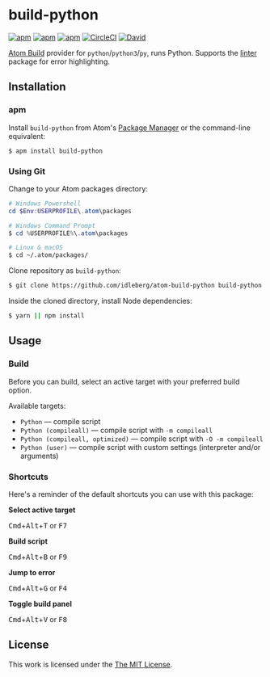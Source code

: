 # build-python

[![apm](https://flat.badgen.net/apm/license/build-python)](https://atom.io/packages/build-python)
[![apm](https://flat.badgen.net/apm/v/build-python)](https://atom.io/packages/build-python)
[![apm](https://flat.badgen.net/apm/dl/build-python)](https://atom.io/packages/build-python)
[![CircleCI](https://flat.badgen.net/circleci/github/idleberg/atom-build-python)](https://circleci.com/gh/idleberg/atom-build-python)
[![David](https://flat.badgen.net/david/dep/idleberg/atom-build-python)](https://david-dm.org/idleberg/atom-build-python)

[Atom Build](https://atombuild.github.io/) provider for `python`/`python3`/`py`, runs Python. Supports the [linter](https://atom.io/packages/linter) package for error highlighting.

## Installation

### apm

Install `build-python` from Atom's [Package Manager](http://flight-manual.atom.io/using-atom/sections/atom-packages/) or the command-line equivalent:

`$ apm install build-python`

### Using Git

Change to your Atom packages directory:

```powershell
# Windows Powershell
cd $Env:USERPROFILE\.atom\packages

# Windows Command Prompt
$ cd %USERPROFILE%\.atom\packages
```

```bash
# Linux & macOS
$ cd ~/.atom/packages/
```

Clone repository as `build-python`:

```bash
$ git clone https://github.com/idleberg/atom-build-python build-python
```

Inside the cloned directory, install Node dependencies:

```bash
$ yarn || npm install
```

## Usage

### Build

Before you can build, select an active target with your preferred build option.

Available targets:

* `Python` — compile script
* `Python (compileall)` — compile script with `-m compileall`
* `Python (compileall, optimized)` — compile script with `-O -m compileall`
* `Python (user)` — compile script with custom settings (interpreter and/or arguments)

### Shortcuts

Here's a reminder of the default shortcuts you can use with this package:

**Select active target**

<kbd>Cmd</kbd>+<kbd>Alt</kbd>+<kbd>T</kbd> or <kbd>F7</kbd>

**Build script**

<kbd>Cmd</kbd>+<kbd>Alt</kbd>+<kbd>B</kbd> or <kbd>F9</kbd>

**Jump to error**

<kbd>Cmd</kbd>+<kbd>Alt</kbd>+<kbd>G</kbd> or <kbd>F4</kbd>

**Toggle build panel**

<kbd>Cmd</kbd>+<kbd>Alt</kbd>+<kbd>V</kbd> or <kbd>F8</kbd>

## License

This work is licensed under the [The MIT License](LICENSE.md).
